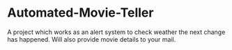 # Automated-Movie-Teller
A project which works as an alert system to check weather the next change has happened. Will also provide movie details to your mail.
